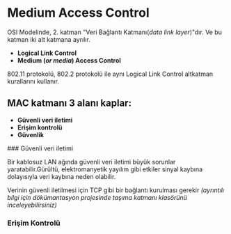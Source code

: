 # Medium Access Control

OSI Modelinde, 2. katman "Veri Bağlantı Katmanı(*data link layer*)"dır. Ve bu katman iki alt katmana ayrılır.

+ **Logical Link Control**
+ **Medium (*or media*) Access Control**

802.11 protokolü, 802.2 protokolü ile aynı Logical Link Control altkatman kurallarını kullanır.

## MAC katmanı 3 alanı kaplar:

+ **Güvenli veri iletimi**
+ **Erişim kontrolü**
+ **Güvenlik**

### Güvenli veri iletimi

Bir kablosuz LAN ağında güvenli veri iletimi büyük sorunlar yaratabilir.Gürültü, elektromanyetik yayılım gibi etkiler sinyal kaybına dolayısıyla veri kaybına neden olabilir.

Verinin güvenli iletilmesi için TCP gibi bir bağlantı kurulması gerekir *(ayrıntılı bilgi için dökümantasyon projesinde taşıma katmanı klasörünü inceleyebilirsiniz)*

### Erişim Kontrolü

